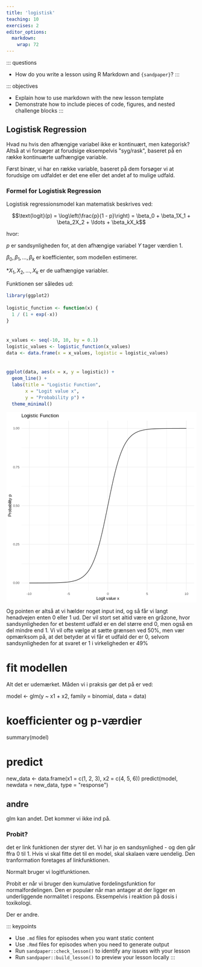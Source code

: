 ```yaml
---
title: 'logistisk'
teaching: 10
exercises: 2
editor_options: 
  markdown: 
    wrap: 72
---
```


::: questions
-   How do you write a lesson using R Markdown and `{sandpaper}`?
:::

::: objectives
-   Explain how to use markdown with the new lesson template
-   Demonstrate how to include pieces of code, figures, and nested
    challenge blocks
:::

## Logistisk Regression

Hvad nu hvis den afhængige variabel ikke er kontinuært, men kategorisk?
Altså at vi forsøger at forudsige eksempelvis "syg/rask", baseret på en
række kontinuærte uafhængige variable.

Først binær, vi har en række variable, baseret på dem forsøger vi at
forudsige om udfaldet er det ene eller det andet af to mulige udfald.

### Formel for Logistisk Regression

Logistisk regressionsmodel kan matematisk beskrives ved:

$$\text{logit}(p) = \log\left(\frac{p}{1 - p}\right) = \beta_0 + \beta_1X_1 + \beta_2X_2 + \ldots + \beta_kX_k$$

hvor: 

$p$ er sandsynligheden for, at den afhængige variabel $Y$ tager
værdien 1. 

$\beta_0, \beta_1, \ldots, \beta_k$ er koefficienter, som
modellen estimerer. 

\*$X_1, X_2, \ldots, X_k$ er de uafhængige
variabler.


Funktionen ser således ud:

``` r
library(ggplot2)

logistic_function <- function(x) {
  1 / (1 + exp(-x))
}


x_values <- seq(-10, 10, by = 0.1)
logistic_values <- logistic_function(x_values)
data <- data.frame(x = x_values, logistic = logistic_values)


ggplot(data, aes(x = x, y = logistic)) +
  geom_line() +
  labs(title = "Logistic Function",
       x = "Logit value x",
       y = "Probability p") +
  theme_minimal()
```

<img src="fig/regression3-rendered-unnamed-chunk-1-1.png" style="display: block; margin: auto;" />

Og pointen er altså at vi hælder noget input ind, og så får vi
langt henadvejen enten 0 eller 1 ud. Der vil stort set altid
være en gråzone, hvor sandsynligheden for et bestemt udfald er
en del større end 0, men også en del mindre end 1. Vi vil 
ofte vælge at sætte grænsen ved 50%, men vær opmærksom på, at 
det betyder at vi får et udfald der er 0, selvom sandsynligheden
for at svaret er 1 i virkeligheden er 49%


# fit modellen

Alt det er udemærket. Måden vi i praksis gør det på er ved:

model \<- glm(y \~ x1 + x2, family = binomial, data = data)

# koefficienter og p-værdier

summary(model)

# predict

new_data \<- data.frame(x1 = c(1, 2, 3), x2 = c(4, 5, 6)) predict(model,
newdata = new_data, type = "response")

## andre

glm kan andet. Det kommer vi ikke ind på.

### Probit?

det er link funktionen der styrer det. Vi har jo en sandsynlighed - og
den går ffra 0 til 1. Hvis vi skal fitte det til en model, skal skalaen
være uendelig. Den tranformation foretages af linkfunktionen.

Normalt bruger vi logitfunktionen.

Probit er når vi bruger den kumulative fordelingsfunktion for
normalfordelingen. Den er populær når man antager at der ligger en
underliggende normalitet i respons. Eksempelvis i reaktion på dosis i
toxikologi.

Der er andre.

::: keypoints
-   Use `.md` files for episodes when you want static content
-   Use `.Rmd` files for episodes when you need to generate output
-   Run `sandpaper::check_lesson()` to identify any issues with your
    lesson
-   Run `sandpaper::build_lesson()` to preview your lesson locally
:::
